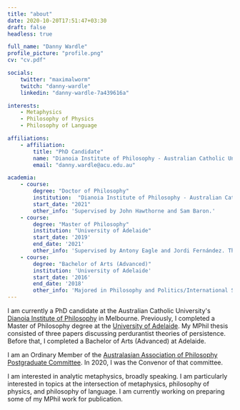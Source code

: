 ```yaml
---
title: "about"
date: 2020-10-20T17:51:47+03:30
draft: false
headless: true

full_name: "Danny Wardle"
profile_picture: "profile.png"
cv: "cv.pdf"

socials:
    twitter: "maximalworm"
    twitch: "danny-wardle"
    linkedin: "danny-wardle-7a439616a"

interests:
    - Metaphysics
    - Philosophy of Physics
    - Philosophy of Language

affiliations:
    - affiliation:
        title: "PhD Candidate"
        name: "Dianoia Institute of Philosophy - Australian Catholic University"
        email: "danny.wardle@acu.edu.au"

academia:
    - course:
        degree: "Doctor of Philosophy"
        institution:  "Dianoia Institute of Philosophy - Australian Catholic University"
        start_date: "2021"
        other_info: 'Supervised by John Hawthorne and Sam Baron.'
    - course:
        degree: "Master of Philosophy"
        institution: "University of Adelaide"
        start_date: '2019'
        end_date: '2021'
        other_info: 'Supervised by Antony Eagle and Jordi Fernández. Thesis accepted without revisions.'
    - course:
        degree: "Bachelor of Arts (Advanced)"
        institution: 'University of Adelaide'
        start_date: '2016'
        end_date: '2018'
        other_info: 'Majored in Philosophy and Politics/International Studies.'
---
```


I am currently a PhD candidate at the Australian Catholic University's [Dianoia Institute of Philosophy](https://www.acu.edu.au/research/our-research-institutes/dianoia-institute-of-philosophy) in Melbourne. Previously, I completed a Master of Philosophy degree at the [University of Adelaide](https://arts.adelaide.edu.au/humanities/department-of-philosophy). My MPhil thesis consisted of three papers discussing perdurantist theories of persistence. Before that, I completed a Bachelor of Arts (Advanced) at Adelaide.

I am an Ordinary Member of the [Australasian Association of Philosophy Postgraduate Committee](https://aap.org.au/postgraduates). In 2020, I was the Convenor of that committee.

I am interested in analytic metaphysics, broadly speaking. I am particularly interested in topics at the intersection of metaphysics, philosophy of physics, and philosophy of language. I am currently working on preparing some of my MPhil work for publication.



[1]: https://google.com
